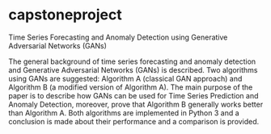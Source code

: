 # capstoneproject
Time Series Forecasting and Anomaly Detection using Generative Adversarial Networks (GANs)

The general background of time series forecasting and anomaly detection and Generative
Adversarial Networks (GANs) is described. Two algorithms using GANs are suggested:
Algorithm A (classical GAN approach) and Algorithm B (a modified version of Algorithm
A). The main purpose of the paper is to describe how GANs can be used for Time Series
Prediction and Anomaly Detection, moreover, prove that Algorithm B generally works better
than Algorithm A. Both algorithms are implemented in Python 3 and a conclusion is made
about their performance and a comparison is provided.
